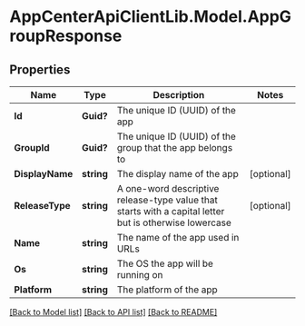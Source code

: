 # AppCenterApiClientLib.Model.AppGroupResponse
## Properties

Name | Type | Description | Notes
------------ | ------------- | ------------- | -------------
**Id** | **Guid?** | The unique ID (UUID) of the app | 
**GroupId** | **Guid?** | The unique ID (UUID) of the group that the app belongs to | 
**DisplayName** | **string** | The display name of the app | [optional] 
**ReleaseType** | **string** | A one-word descriptive release-type value that starts with a capital letter but is otherwise lowercase | [optional] 
**Name** | **string** | The name of the app used in URLs | 
**Os** | **string** | The OS the app will be running on | 
**Platform** | **string** | The platform of the app | 

[[Back to Model list]](../README.md#documentation-for-models) [[Back to API list]](../README.md#documentation-for-api-endpoints) [[Back to README]](../README.md)

